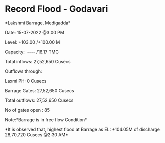 # Record Flood - Godavari

\*Lakshmi Barrage, Medigadda\*

Date: 15-07-2022 @3:00 PM

Level: +103.00 /+100.00 M

Capacity:  ---- /16.17 TMC

Total inflows: 27,52,650 Cusecs

Outflows through:

Laxmi PH: 0 Cusecs

Barrage Gates: 27,52,650 Cusecs

Total outflows: 27,52,650 Cusecs

No of gates open : 85

Note:\*Barrage is in free flow Condition\*

\*It is observed that, highest flood at Barrage as EL: +104.05M of discharge 28,70,720 Cusecs @2:30 AM\*